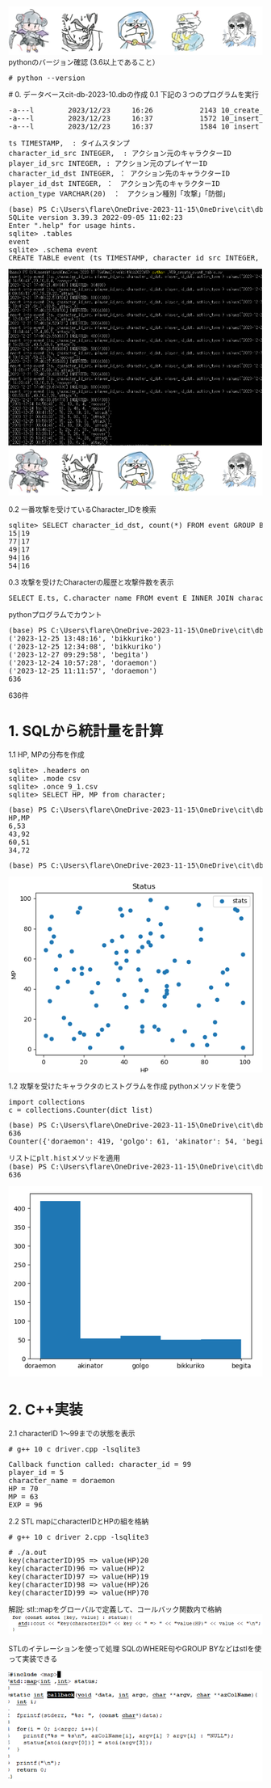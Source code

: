<img src="characters.png">
pythonのバージョン確認 (3.6以上であること）
<pre>
# python --version                                                                                                                                                                                  Python 3.6.3
</pre>
# 0. データベースcit-db-2023-10.dbの作成
0.1 下記の３つのプログラムを実行
<pre>
-a---l        2023/12/23     16:26           2143 10_create_event_table.py
-a---l        2023/12/23     16:37           1572 10_insert_character_repeat_weighted.py
-a---l        2023/12/23     16:37           1584 10_insert_player_repeat.py
</pre>
<pre>
ts TIMESTAMP,  : タイムスタンプ
character_id_src INTEGER,  : アクション元のキャラクターID
player_id_src INTEGER, : アクション元のプレイヤーID
character_id_dst INTEGER, ： アクション先のキャラクターID
player_id_dst INTEGER, ：　アクション先のキャラクターID
action_type VARCHAR(20)　：　アクション種別「攻撃」「防御」
</pre>
<pre>
(base) PS C:\Users\flare\OneDrive-2023-11-15\OneDrive\cit\db2023\9> .\sqlite3.exe .\cit-db-2023-09.db
SQLite version 3.39.3 2022-09-05 11:02:23
Enter ".help" for usage hints.
sqlite> .tables
event
sqlite> .schema event
CREATE TABLE event (ts TIMESTAMP, character_id_src INTEGER, player_id_src INTEGER, character_id_dst INTEGER, player_id_dst INTEGER, action_type VARCHAR(20));
</pre>

<img src="createEvent.png">

<img src="characters.png">

0.2 一番攻撃を受けているCharacter_IDを検索
<pre>
sqlite> SELECT character_id_dst, count(*) FROM event GROUP BY character_id_dst ORDER BY COUNT(*) DESC LIMIT 5;
15|19
77|17
49|17
94|16
54|16
</pre>

0.3 攻撃を受けたCharacterの履歴と攻撃件数を表示
<pre>
SELECT E.ts, C.character_name FROM event E INNER JOIN character C ON E.character_id_dst == C.character_id WHERE E.action_type == \'attack\'
</pre>
pythonプログラムでカウント
<pre>
(base) PS C:\Users\flare\OneDrive-2023-11-15\OneDrive\cit\db2023\9> python .\09_select_01.py
('2023-12-25 13:48:16', 'bikkuriko')
('2023-12-25 12:34:08', 'bikkuriko')
('2023-12-27 09:29:58', 'begita')
('2023-12-24 10:57:28', 'doraemon')
('2023-12-25 11:11:57', 'doraemon')
636
</pre>
636件

# 1. SQLから統計量を計算
1.1 HP, MPの分布を作成
<pre>
sqlite> .headers on
sqlite> .mode csv
sqlite> .once 9_1.csv
sqlite> SELECT HP, MP from character;
</pre>
<pre>
(base) PS C:\Users\flare\OneDrive-2023-11-15\OneDrive\cit\db2023\9> head -n 5 .\9_1.csv
HP,MP
6,53
43,92
60,51
34,72
</pre>
<pre>
(base) PS C:\Users\flare\OneDrive-2023-11-15\OneDrive\cit\db2023\9> python .\09_scatter_HP_MP_2.py
</pre>
<img src="HPMP.png">

1.2 攻撃を受けたキャラクタのヒストグラムを作成
pythonメソッドを使う
<pre>
import collections
c = collections.Counter(dict_list)
</pre>
<pre>
(base) PS C:\Users\flare\OneDrive-2023-11-15\OneDrive\cit\db2023\9> python .\09_select_02.py
636
Counter({'doraemon': 419, 'golgo': 61, 'akinator': 54, 'begita': 52, 'bikkuriko': 50})
</pre>
<pre>
リストにplt.histメソッドを適用
(base) PS C:\Users\flare\OneDrive-2023-11-15\OneDrive\cit\db2023\9> python .\09_hist_01.py
636
</pre>
<img src="hist.png">

# 2. C++実装

2.1 characterID 1～99までの状態を表示
<pre>
# g++ 10_c_driver.cpp -lsqlite3 
</pre>
<pre>
Callback function called: character_id = 99
player_id = 5
character_name = doraemon
HP = 70
MP = 63
EXP = 96
</pre>

2.2 STL mapにcharacterIDとHPの組を格納
<pre>
# g++ 10_c_driver_2.cpp -lsqlite3
</pre>
<pre>
# ./a.out 
key(characterID)95 => value(HP)20
key(characterID)96 => value(HP)2
key(characterID)97 => value(HP)19
key(characterID)98 => value(HP)26
key(characterID)99 => value(HP)70
</pre>

解説: stl::mapをグローバルで定義して、コールバック関数内で格納
<img src="map_iteration.png">

STLのイテレーションを使って処理 SQLのWHERE句やGROUP BYなどはstlを使って実装できる

<img src="callback.png">

